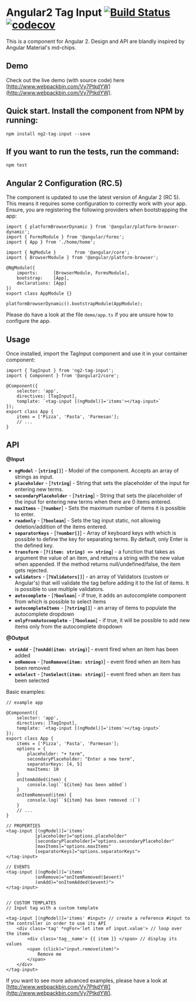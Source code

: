# Angular2 Tag Input [![Build Status](https://travis-ci.org/Gbuomprisco/ng2-tag-input.svg?branch=develop)](https://travis-ci.org/Gbuomprisco/ng2-tag-input) [![codecov](https://codecov.io/gh/Gbuomprisco/ng2-tag-input/branch/develop/graph/badge.svg)](https://codecov.io/gh/Gbuomprisco/ng2-tag-input)

This is a component for Angular 2. Design and API are blandly inspired by Angular Material's md-chips.


## Demo

Check out the live demo (with source code) here [http://www.webpackbin.com/Vy7PtkdYW](http://www.webpackbin.com/Vy7PtkdYW).

## Quick start. Install the component from NPM by running:

    npm install ng2-tag-input --save

## If you want to run the tests, run the command:

    npm test

## Angular 2 Configuration (RC.5)
The component is updated to use the latest version of Angular 2 (RC 5). This means
it requires some configuration to correctly work with your app. Ensure, you are
registering the following providers when bootstrapping the app:

    import { platformBrowserDynamic } from '@angular/platform-browser-dynamic';
    import { FormsModule } from '@angular/forms';
    import { App } from './home/home';
    
    import { NgModule }       from '@angular/core';
    import { BrowserModule } from '@angular/platform-browser';
    
    @NgModule({
        imports:      [BrowserModule, FormsModule],
        bootstrap:    [App],
        declarations: [App]
    })
    export class AppModule {}
    
    platformBrowserDynamic().bootstrapModule(AppModule);

Please do have a look at the file `demo/app.ts` if you are unsure how to configure the app.

## Usage

Once installed, import the TagInput component and use it in your container component:

    import { TagInput } from 'ng2-tag-input';
    import { Component } from '@angular2/core';

    @Component({
        selector: 'app',
        directives: [TagInput],
        template: `<tag-input [(ngModel)]='items'></tag-input>`
    });
    export class App {
        items = ['Pizza', 'Pasta', 'Parmesan'];
        // ...
    }

## API

**@Input**
- **`ngModel`** - [**`string[]`**] - Model of the component. Accepts an array of strings as input.
- **`placeholder`** - [**`?string`**] - String that sets the placeholder of the input for entering new terms.
- **`secondaryPlaceholder`** - [**`?string`**] - String that sets the placeholder of the input for entering new terms when there are 0 items entered.
- **`maxItems`** -  [**`?number`**] - Sets the maximum number of items it is possible to enter.
- **`readonly`** - [**`?boolean`**] - Sets the tag input static, not allowing deletion/addition of the items entered.
- **`separatorKeys`** - [**`?number[]`**] - Array of keyboard keys with which is possible to define the key for separating terms. By default, only Enter is the defined key.
- **`transform`** - [**`?(item: string) => string`**] - a function that takes as argument the value of an item, and returns a string with the new value when appended. If the method returns null/undefined/false, the item gets rejected.
- **`validators`** - [**`?Validators[]`**] - an array of Validators (custom or Angular's) that will validate the tag before adding it to the list of items. It is possible to use multiple validators.
- **`autocomplete`** - [**`?boolean`**] - if true, it adds an autocomplete component from which is possible to select items
- **`autocompleteItems`** - [**`?string[]`**] - an array of items to populate the autocomplete dropdown
- **`onlyFromAutocomplete`** - [**`?boolean`**] - if true, it will be possible to add new items only from the autocomplete dropdown


**@Output**
- **`onAdd`** - [**`?onAdd(item: string)`**] - event fired when an item has been added
- **`onRemove`** - [**`?onRemove(item: string)`**] - event fired when an item has been removed
- **`onSelect`** - [**`?onSelect(item: string)`**] - event fired when an item has been selected

Basic examples:

    // example app

    @Component({
        selector: 'app',
        directives: [TagInput],
        template: `<tag-input [(ngModel)]='items'></tag-input>`
    });
    export class App {
        items = ['Pizza', 'Pasta', 'Parmesan'];
        options = {
            placeholder: "+ term",
            secondaryPlaceholder: "Enter a new term",
            separatorKeys: [4, 5]
            maxItems: 10
        }
        onItemAdded(item) {
            console.log(``${item} has been added`)
        }
        onItemRemoved(item) {
            console.log(``${item} has been removed :(`)
        }
        // ...
    }

    // PROPERTIES
    <tag-input [(ngModel)]='items'
               [placeholder]="options.placeholder"
               [secondaryPlaceholder]="options.secondaryPlaceholder"
               [maxItems]="options.maxItems"
               [separatorKeys]="options.separatorKeys">
    </tag-input>

    // EVENTS
    <tag-input [(ngModel)]='items'
               (onRemove)="onItemRemoved($event)"
               (onAdd)="onItemAdded($event)">
    </tag-input>


    // CUSTOM TEMPLATES
    // Input tag with a custom template

    <tag-input [(ngModel)]='items' #input> // create a reference #input to the controller in order to use its API
        <div class='tag' *ngFor='let item of input.value'> // loop over the items
            <div class='tag__name'> {{ item }} </span> // display its values
            <span (click)="input.remove(item)">
                Remove me
            </span>
        </div>
    </tag-input>

If you want to see more advanced examples, please have a look at [http://www.webpackbin.com/Vy7PtkdYW](http://www.webpackbin.com/Vy7PtkdYW).
